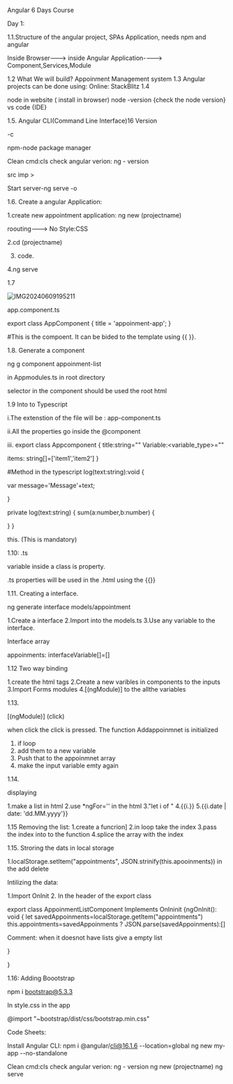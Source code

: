 Angular 6 Days Course

Day 1:

1.1.Structure of the angular project, SPAs Application, needs npm and angular

Inside Browser---> inside Angular Application----> Component,Services,Module



1.2 What We will build? Appoinment Management system
1.3 Angular projects can be done using: Online: StackBlitz
1.4


node in website ( install  in browser)
node -version {check the node version}
vs code {IDE}

1.5. Angular CLI(Command Line Interface)16 Version

-c


npm-node package manager

Clean cmd:cls
check angular verion: ng - version

src imp > 

Start server-ng serve -o




1.6.   Create a angular Application: 



1.create new appointment application:  ng new (projectname)

roouting---> No
Style:CSS

2.cd (projectname)  

3. code.

4.ng serve




1.7

![IMG20240609195211](https://github.com/giriselvansridhar/Appoinment-App/assets/131362593/c6a192e5-be0f-4db1-a336-f923de978933)







app.component.ts


export class AppComponent {
  title = 'appoinment-app';
}



#This is the compoent. It can be bided to the template using {{ }}.




1.8. Generate a component

ng  g component appoinment-list

in Appmodules.ts in root directory 


selector in the component should be used the root html




1.9 Into to Typescript


i.The extenstion of the file will be : app-component.ts


ii.All the properties go inside the @component

iii. export class Appcomponent
{
title:string=""
Variable:<variable_type>=""

items: string[]=['item1','item2']
}


#Method in the typescript
log(text:string):void
{



var message='Message'+text;


}

private log(text:string)
{
sum(a:number,b:number)
{

}
}


this. (This is mandatory)

1.10: .ts


variable inside a class is property.

.ts properties will be used in the .html using the {{}}

1.11. Creating a interface.


ng generate interface models/appointment


1.Create a interface
2.Import into the models.ts
3.Use any variable to the interface.

Interface array

appoinments: interfaceVariable[]=[]


1.12 Two way binding

1.create the html tags
2.Create a new varibles in components to the inputs
3.Import Forms modules
4.[(ngModule)] to the allthe variables


1.13. 

[(ngModule)]
(click)

when click the click is pressed. The function Addappoinmnet is initialized 


1. if loop
2. add them to a new variable
3. Push that to the appoinmnet array
4. make the input variable emty again


1.14.

displaying

1.make a list in html
2.use *ngFor='' in the html
3."let i of <array>"
4.{{i.<array elements>}}
5.{{i.date | date: 'dd.MM.yyyy'}}



1.15 Removing the list:
1.create a funcrion]
2.in loop take the index
3.pass the index into to the function
4.splice the array with the index


1.15. 
Stroring the dats in local storage

1.localStorage.setItem("appointments", JSON.strinify(this.apooinments)) in the add delete 




Intilizing the data:

1.Import OnInit
2. In the header of the export class

export class AppoinmentListComponent Implements OnIninit
{ngOnInit(): void {
  let savedAppoinments=localStorage.getItem("appointments")
  this.appointments=savedAppoinments ? JSON.parse(savedAppoinments):[]

  Comment: when it doesnot have lists give a empty list
  
}

}




1.16: Adding Boootstrap

npm i bootstrap@5.3.3 

In style.css in the app

@import "~bootstrap/dist/css/bootstrap.min.css"









   











































Code Sheets:

Install Angular CLI: npm i @angular/cli@16.1.6 --location=global
ng new my-app --no-standalone

Clean cmd:cls
check angular verion: ng - version
 ng new (projectname)
ng serve


